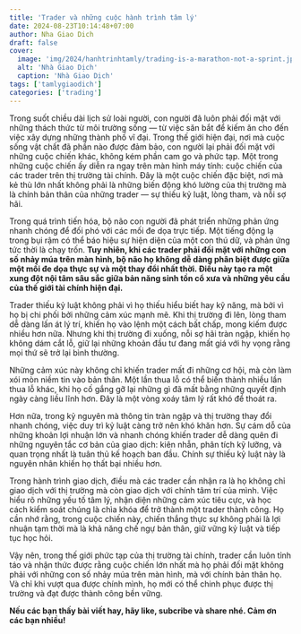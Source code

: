 ```yaml
---
title: 'Trader và những cuộc hành trình tâm lý'
date: 2024-08-23T10:14:48+07:00
author: Nha Giao Dich
draft: false
cover:
  image: 'img/2024/hanhtrinhtamly/trading-is-a-marathon-not-a-sprint.jpg'
  alt: 'Nhà Giao Dịch'
  caption: 'Nhà Giao Dịch'
tags: ['tamlygiaodich']
categories: ['trading']
---
```


Trong suốt chiều dài lịch sử loài người, con người đã luôn phải đối mặt với những thách thức từ môi trường sống — từ việc săn bắt để kiếm ăn cho đến việc xây dựng những thành phố vĩ đại. Trong thế giới hiện đại, nơi mà cuộc sống vật chất đã phần nào được đảm bảo, con người lại phải đối mặt với những cuộc chiến khác, không kém phần cam go và phức tạp. Một trong những cuộc chiến ấy diễn ra ngay trên màn hình máy tính: cuộc chiến của các trader trên thị trường tài chính. Đây là một cuộc chiến đặc biệt, nơi mà kẻ thù lớn nhất không phải là những biến động khó lường của thị trường mà là chính bản thân của những trader — sự thiếu kỷ luật, lòng tham, và nỗi sợ hãi.

Trong quá trình tiến hóa, bộ não con người đã phát triển những phản ứng nhanh chóng để đối phó với các mối đe dọa trực tiếp. Một tiếng động lạ trong bụi rậm có thể báo hiệu sự hiện diện của một con thú dữ, và phản ứng tức thời là chạy trốn. **Tuy nhiên, khi các trader phải đối mặt với những con số nhảy múa trên màn hình, bộ não họ không dễ dàng phân biệt được giữa một mối đe dọa thực sự và một thay đổi nhất thời. Điều này tạo ra một xung đột nội tâm sâu sắc giữa bản năng sinh tồn cổ xưa và những yêu cầu của thế giới tài chính hiện đại.**

Trader thiếu kỷ luật không phải vì họ thiếu hiểu biết hay kỹ năng, mà bởi vì họ bị chi phối bởi những cảm xúc mạnh mẽ. Khi thị trường đi lên, lòng tham dễ dàng lấn át lý trí, khiến họ vào lệnh một cách bất chấp, mong kiếm được nhiều hơn nữa. Nhưng khi thị trường đi xuống, nỗi sợ hãi tràn ngập, khiến họ không dám cắt lỗ, giữ lại những khoản đầu tư đang mất giá với hy vọng rằng mọi thứ sẽ trở lại bình thường.

Những cảm xúc này không chỉ khiến trader mất đi những cơ hội, mà còn làm xói mòn niềm tin vào bản thân. Một lần thua lỗ có thể biến thành nhiều lần thua lỗ khác, khi họ cố gắng gỡ lại những gì đã mất bằng những quyết định ngày càng liều lĩnh hơn. Đây là một vòng xoáy tâm lý rất khó để thoát ra.

Hơn nữa, trong kỷ nguyên mà thông tin tràn ngập và thị trường thay đổi nhanh chóng, việc duy trì kỷ luật càng trở nên khó khăn hơn. Sự cám dỗ của những khoản lợi nhuận lớn và nhanh chóng khiến trader dễ dàng quên đi những nguyên tắc cơ bản của giao dịch: kiên nhẫn, phân tích kỹ lưỡng, và quan trọng nhất là tuân thủ kế hoạch ban đầu. Chính sự thiếu kỷ luật này là nguyên nhân khiến họ thất bại nhiều hơn.

Trong hành trình giao dịch, điều mà các trader cần nhận ra là họ không chỉ giao dịch với thị trường mà còn giao dịch với chính tâm trí của mình. Việc hiểu rõ những yếu tố tâm lý, nhận diện những cảm xúc tiêu cực, và học cách kiểm soát chúng là chìa khóa để trở thành một trader thành công. Họ cần nhớ rằng, trong cuộc chiến này, chiến thắng thực sự không phải là lợi nhuận tạm thời mà là khả năng chế ngự bản thân, giữ vững kỷ luật và tiếp tục học hỏi.

Vậy nên, trong thế giới phức tạp của thị trường tài chính, trader cần luôn tỉnh táo và nhận thức được rằng cuộc chiến lớn nhất mà họ phải đối mặt không phải với những con số nhảy múa trên màn hình, mà với chính bản thân họ. Và chỉ khi vượt qua được chính mình, họ mới có thể chinh phục được thị trường và đạt được thành công bền vững.

**Nếu các bạn thấy bài viết hay, hãy like, subcribe và share nhé. Cảm ơn các bạn nhiều!**
